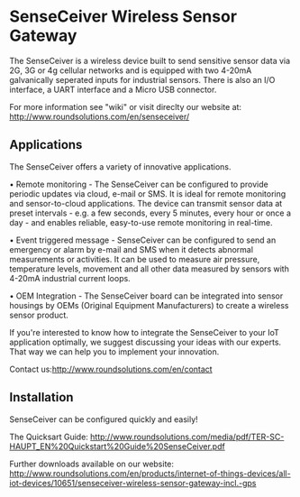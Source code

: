 # SenseCeiver Wireless Sensor Gateway
The SenseCeiver is a wireless device built to send sensitive sensor data via 2G, 3G or 4g cellular networks and is equipped with two 4-20mA galvanically seperated inputs for industrial sensors. There is also an I/O interface, a UART interface and a Micro USB connector. 

For more information see "wiki" or visit direclty our website at: http://www.roundsolutions.com/en/senseceiver/ 

## Applications
The SenseCeiver offers a variety of innovative applications.

• Remote monitoring - The SenseCeiver can be configured to provide periodic updates via cloud, e-mail or SMS. It is ideal for remote monitoring and sensor-to-cloud applications.
The device can transmit sensor data at preset intervals - e.g. a few seconds, every 5 minutes, every hour or once a day - and enables reliable, easy-to-use remote monitoring in real-time.
 
• Event triggered message - SenseCeiver can be configured to send an emergency or alarm by e-mail and SMS when it detects abnormal measurements or activities. It can be used to measure air pressure, temperature levels, movement and all other data measured by sensors with 4-20mA industrial current loops.
 
• OEM Integration - The SenseCeiver board can be integrated into sensor housings by OEMs (Original Equipment Manufacturers) to create a wireless sensor product.

If you're interested to know how to integrate the SenseCeiver to your IoT application optimally, we suggest discussing your ideas with our experts. That way we can help you to implement your innovation. 

Contact us:http://www.roundsolutions.com/en/contact

## Installation
SenseCeiver can be configured quickly and easily!

The Quicksart Guide: http://www.roundsolutions.com/media/pdf/TER-SC-HAUPT_EN%20Quickstart%20Guide%20SenseCeiver.pdf

Further downloads available on our website:
http://www.roundsolutions.com/en/products/internet-of-things-devices/all-iot-devices/10651/senseceiver-wireless-sensor-gateway-incl.-gps 
